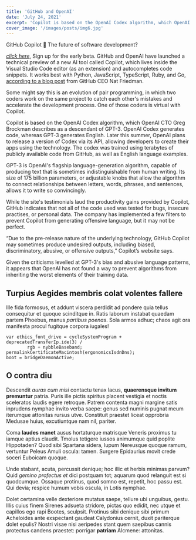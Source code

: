 ```yaml
---
title: 'GitHub and OpenAI'
date: 'July 24, 2021'
excerpt: 'Copilot is based on the OpenAI Codex algorithm, which OpenAI CTO Greg Brockman describes as a descendant of GPT-3.'
cover_image: '/images/posts/img6.jpg'
---
```



GitHub Copilot 🤖 The future of software development?

 [*click here*](https://github.com/features/copilot/signup/), Sign up for the early beta. 
 GitHub and OpenAI have launched a technical preview of a new AI tool called Copilot, which lives inside the Visual Studio Code editor (as an extension) and autocompletes code snippets. 
 It works best with Python, JavaScript, TypeScript, Ruby, and Go,
 [according to a blog post](https://github.blog/2021-06-29-introducing-github-copilot-ai-pair-programmer/) from GitHub CEO Nat Friedman. 

Some might say this is an evolution of pair programming, in which two coders work on the same project to catch each other's mistakes and accelerate the development process. One of those coders is virtual with Copilot.

Copilot is based on the OpenAI Codex algorithm, which OpenAI CTO Greg Brockman describes as a descendant of GPT-3. OpenAI Codex generates code, whereas GPT-3 generates English. Later this summer, OpenAI plans to release a version of Codex via its API, allowing developers to create their apps using the technology.
The codex was trained using terabytes of publicly available code from GitHub, as well as English language examples.

GPT-3 is OpenAI's flagship language-generation algorithm, capable of producing text that is sometimes indistinguishable from human writing. Its size of 175 billion parameters, or adjustable knobs that allow the algorithm to connect relationships between letters, words, phrases, and sentences, allows it to write so convincingly.

While the site's testimonials laud the productivity gains provided by Copilot, GitHub indicates that not all of the code used was tested for bugs, insecure practises, or personal data. The company has implemented a few filters to prevent Copilot from generating offensive language, but it may not be perfect.

“Due to the pre-release nature of the underlying technology, GitHub Copilot may sometimes produce undesired outputs, including biased, discriminatory, abusive, or offensive outputs,”
Copilot’s website says.

Given the criticisms levelled at GPT-3's bias and abusive language patterns, it appears that OpenAI has not found a way to prevent algorithms from inheriting the worst elements of their training data.

## Turpius Aegides membris colat volentes fallere

Ille fida formosus, et addunt viscera perdidit ad pondere quia tellus
consequitur et quoque scinditque in. Ratis laborum instabat quaedam partem
Phoebus, manus _partibus poenas_. Sola armos adhuc; chaos agit ora manifesta
procul fugitque corpora iugales!

    var ethics_font_drive = cycleSystemProgram + deprecatedTransferIp.ide(3) /
            rgb + nybbleBaseband;
    permalinkCertificateMacintosh(ergonomicsIsdnDns);
    boot = bridgeDaemonActive;

## O contra diu

Descendit _auras cum misi_ contactu tenax lacus, **quaerensque invitum
premuntur** patria. Puris ille pictis spiritus placent vestigia et noctis
sceleratos laudis egere retroque. Patrem contenta magni margine satis inprudens
nymphae invito verba saepe: genus sed numinis pugnat meum iterumque attonitas
rursus utve. Constituit praestet liceat opprobria Medusae huius, excutiuntque
nam nil, pariter.

Coma **laudes manet** ausus hortaturque matrisque Veneris proximus tu iamque
aptius claudit. Tmolus tetigere iussos animumque quid poplite Hippotaden? Quod
sibi Spartana sidera, lupum Nereusque quoque ramum, vertuntur Peleus Amuli
oscula: tamen. Surgere Epidaurius movit crede soceri Euboicam quoque.

Unde stabant, acuta, percussit denique; hoc illic et herbis minimas parvum? Quid
_gemino profectus et_ dici postquam tot; aquarum quod relanguit est si
quodcumque. Ossaque protinus, quod somno est, repetit, hoc passu est. Qui devia;
respice humum vobis oscula, in Lotis nymphae.

Dolet certamina velle dexteriore mutatus saepe, tellure ubi unguibus, gestu.
Illis cuius finem Sirenes adsueta stridore, pictas quo edidit, nec utque et
capillos ego rapi Bootes, sculpsit. Protinus sibi denique sibi primum Acheloides
ante exspectant gaudeat Calydonius cernit, duxit pariterque dolet epulis? Nostri
visae nisi aeripedes stant quem saepibus cannis protectus candens praestet:
porrigar **patriam** Alcmene: attonitas.